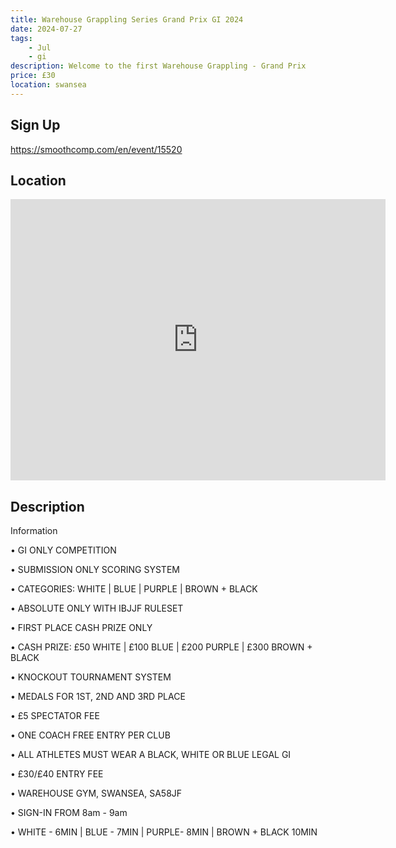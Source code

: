 ```yaml
---
title: Warehouse Grappling Series Grand Prix GI 2024
date: 2024-07-27
tags:
    - Jul
    - gi 
description: Welcome to the first Warehouse Grappling - Grand Prix
price: £30
location: swansea
---
```

## Sign Up
https://smoothcomp.com/en/event/15520

## Location
<iframe src="https://www.google.com/maps/embed?pb=!1m18!1m12!1m3!1d12345.6789!2d-3.9718853!3d51.6359131!2m3!1f0!2f0!3f0!3m2!1i1024!2i768!4f13.1!3m3!1m2!1s0x0%3A0x0!2z51.6359131!5e0!3m2!1sen!2sus!4v1234567890" width="600" height="450" style="border:0;" allowfullscreen="" loading="lazy"></iframe>

## Description
Information


• GI ONLY COMPETITION


• SUBMISSION ONLY SCORING SYSTEM


• CATEGORIES: WHITE | BLUE | PURPLE | BROWN + BLACK


• ABSOLUTE ONLY WITH IBJJF RULESET


• FIRST PLACE CASH PRIZE ONLY


• CASH PRIZE: £50 WHITE | £100 BLUE | £200 PURPLE | £300 BROWN + BLACK


• KNOCKOUT TOURNAMENT SYSTEM


• MEDALS FOR 1ST, 2ND AND 3RD PLACE


• £5 SPECTATOR FEE


• ONE COACH FREE ENTRY PER CLUB


• ALL ATHLETES MUST WEAR A BLACK, WHITE OR BLUE LEGAL GI


• £30/£40 ENTRY FEE


• WAREHOUSE GYM, SWANSEA, SA58JF


• SIGN-IN FROM 8am - 9am


• WHITE - 6MIN | BLUE - 7MIN | PURPLE- 8MIN | BROWN + BLACK 10MIN